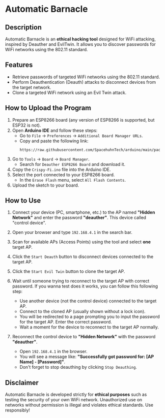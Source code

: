 # Automatic Barnacle

## Description
Automatic Barnacle is an **ethical hacking tool** designed for WiFi attacking, inspired by Deauther and EvilTwin. 
It allows you to discover passwords for WiFi networks using the 802.11 standard.

## Features
- Retrieve passwords of targeted WiFi networks using the 802.11 standard.
- Perform Deauthentication (Deauth) attacks to disconnect devices from the target network.
- Clone a targeted WiFi network using an Evil Twin attack.

## How to Upload the Program
1. Prepare an ESP8266 board (any version of ESP8266 is supported, but ESP32 is not).
2. Open **Arduino IDE** and follow these steps:
    - Go to `File` -> `Preferences` -> `Additional Board Manager URLs`.
    - Copy and paste the following link:
      ```
      https://raw.githubusercontent.com/SpacehuhnTech/arduino/main/package_spacehuhn_index.json
      ```
3. Go to `Tools` -> `Board` -> `Board Manager`.
    - Search for `Deauther ESP8266 Board` and download it.
4. Copy the `Crispy-Fi.ino` file into the Arduino IDE.
5. Select the port connected to your ESP8266 board.
    - In the `Erase Flash` menu, select `All Flash Contents`.
6. Upload the sketch to your board.

## How to Use
1. Connect your device (PC, smartphone, etc.) to the AP named **"Hidden Network"** and enter the password **"deauther"**. This device called "control device".
2. Open your browser and type `192.168.4.1` in the search bar.
3. Scan for available APs (Access Points) using the tool and select **one** target AP.
4. Click the `Start Deauth` button to disconnect devices connected to the target AP.
5. Click the `Start Evil Twin` button to clone the target AP.
6. Wait until someone trying to reconnect to the target AP with correct password. If you wanna test does it works, you can follow this following step:
    - Use another device (not the control device) connected to the target AP.
    - Connect to the cloned AP (usually shown without a lock icon).
    - You will be redirected to a page prompting you to input the password for the target AP. Enter the correct password.
    - Wait a moment for the device to reconnect to the target AP normally.
    
7. Reconnect the control device to **"Hidden Network"** with the password **"deauther"**.
    - Open `192.168.4.1` in the browser.
    - You will see a message like:
      **"Successfully got password for: [AP Name] - [Password]"**.
    - Don't forget to stop deauthing by clicking `Stop Deauthing`.

## Disclaimer
Automatic Barnacle is developed strictly for **ethical purposes** such as testing the security of your own WiFi network. Unauthorized use on networks without permission is illegal and violates ethical standards. Use responsibly!
